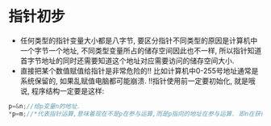 # 指针初步
* 任何类型的指针变量大小都是八字节, 要区分指针不同类型的原因是计算机中一个字节一个地址, 不同类型变量所占的储存空间因此也不一样, 所以指针知道首字节地址的同时还需要知道这个地址对应需要访问的储存空间大小.
* 直接把某个数值赋值给指针是非常危险的!! 比如计算机中0-255号地址通常是系统保留的, 如果乱赋值电脑都可能崩溃.  !!指针使用前一定要初始化, 就是哦说, 程序结构一定要是这样:
```c
p=&n;//给p变量n的地址.
*p=m;//*代表指针运算,意味着现在不是p在参与运算,而是p指向的地址在参与运算. 即n在获得m的值.
```
